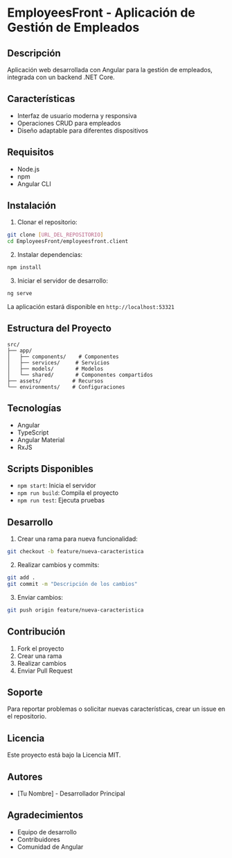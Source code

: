 # EmployeesFront - Aplicación de Gestión de Empleados

## Descripción
Aplicación web desarrollada con Angular para la gestión de empleados, integrada con un backend .NET Core.

## Características
- Interfaz de usuario moderna y responsiva
- Operaciones CRUD para empleados
- Diseño adaptable para diferentes dispositivos

## Requisitos
- Node.js
- npm
- Angular CLI

## Instalación

1. Clonar el repositorio:
```bash
git clone [URL_DEL_REPOSITORIO]
cd EmployeesFront/employeesfront.client
```

2. Instalar dependencias:
```bash
npm install
```

3. Iniciar el servidor de desarrollo:
```bash
ng serve
```

La aplicación estará disponible en `http://localhost:53321`

## Estructura del Proyecto
```
src/
├── app/
│   ├── components/    # Componentes
│   ├── services/     # Servicios
│   ├── models/       # Modelos
│   └── shared/       # Componentes compartidos
├── assets/          # Recursos
└── environments/    # Configuraciones
```

## Tecnologías
- Angular
- TypeScript
- Angular Material
- RxJS

## Scripts Disponibles
- `npm start`: Inicia el servidor
- `npm run build`: Compila el proyecto
- `npm run test`: Ejecuta pruebas

## Desarrollo
1. Crear una rama para nueva funcionalidad:
```bash
git checkout -b feature/nueva-caracteristica
```

2. Realizar cambios y commits:
```bash
git add .
git commit -m "Descripción de los cambios"
```

3. Enviar cambios:
```bash
git push origin feature/nueva-caracteristica
```

## Contribución
1. Fork el proyecto
2. Crear una rama
3. Realizar cambios
4. Enviar Pull Request

## Soporte
Para reportar problemas o solicitar nuevas características, crear un issue en el repositorio.

## Licencia
Este proyecto está bajo la Licencia MIT.

## Autores
- [Tu Nombre] - Desarrollador Principal

## Agradecimientos
- Equipo de desarrollo
- Contribuidores
- Comunidad de Angular
